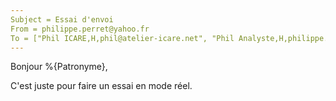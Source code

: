 ```yaml
---
Subject = Essai d'envoi
From = philippe.perret@yahoo.fr
To = ["Phil ICARE,H,phil@atelier-icare.net", "Phil Analyste,H,philippe.perret@analyse-musicale.fr"]
---
```

Bonjour %{Patronyme},

C'est juste pour faire un essai en mode réel.
